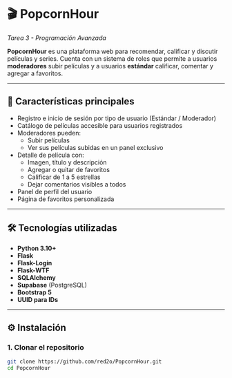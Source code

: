 # 🎬 PopcornHour  
_Tarea 3 - Programación Avanzada_

**PopcornHour** es una plataforma web para recomendar, calificar y discutir películas y series. Cuenta con un sistema de roles que permite a usuarios **moderadores** subir películas y a usuarios **estándar** calificar, comentar y agregar a favoritos.

---

## 🚀 Características principales

- Registro e inicio de sesión por tipo de usuario (Estándar / Moderador)
- Catálogo de películas accesible para usuarios registrados
- Moderadores pueden:
  - Subir películas
  - Ver sus películas subidas en un panel exclusivo
- Detalle de película con:
  - Imagen, título y descripción
  - Agregar o quitar de favoritos
  - Calificar de 1 a 5 estrellas
  - Dejar comentarios visibles a todos
- Panel de perfil del usuario
- Página de favoritos personalizada

---

## 🛠 Tecnologías utilizadas

- **Python 3.10+**
- **Flask**
- **Flask-Login**
- **Flask-WTF**
- **SQLAlchemy**
- **Supabase** (PostgreSQL)
- **Bootstrap 5**
- **UUID para IDs**

---

## ⚙️ Instalación

### 1. Clonar el repositorio

```bash
git clone https://github.com/red2o/PopcornHour.git
cd PopcornHour

